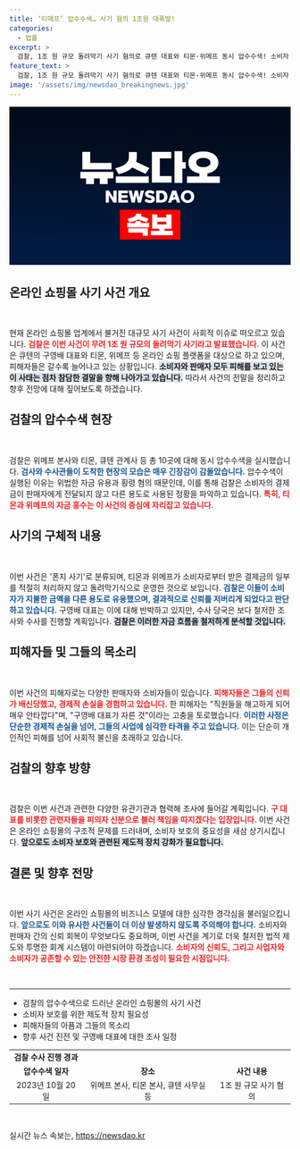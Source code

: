 ```yaml
---
title: ‘티메프’ 압수수색… 사기 혐의 1조원 대폭발!
categories:
  - 법률
excerpt: >
  검찰, 1조 원 규모 돌려막기 사기 혐의로 큐텐 대표와 티몬·위메프 동시 압수수색! 소비자 피해 속출하는 가운데 구영배 대표는 자금 문제 해명에 나섰다. 사건의 전말은? 클릭하여 확인하세요!
feature_text: >
  검찰, 1조 원 규모 돌려막기 사기 혐의로 큐텐 대표와 티몬·위메프 동시 압수수색! 소비자 피해 속출하는 가운데 구영배 대표는 자금 문제 해명에 나섰다. 사건의 전말은? 클릭하여 확인하세요!
image: '/assets/img/newsdao_breakingnews.jpg'
---
```


<p><img src="/assets/img/newsdao_breakingnews.jpg" alt="bookingtag 속보" /></p>

<h2 data-ke-size="size26">온라인 쇼핑몰 사기 사건 개요</h2>

<p data-ke-size="size16">&nbsp;</p> 

<p>현재 온라인 쇼핑몰 업계에서 불거진 대규모 사기 사건이 사회적 이슈로 떠오르고 있습니다. <b><span style="color: #ee2323;">검찰은 이번 사건이 무려 1조 원 규모의 돌려막기 사기라고 발표했습니다.</span></b> 이 사건은 큐텐의 구영배 대표와 티몬, 위메프 등 온라인 쇼핑 플랫폼을 대상으로 하고 있으며, 피해자들은 갈수록 늘어나고 있는 상황입니다. <b><span style="background-color: #21538527;">소비자와 판매자 모두 피해를 보고 있는 이 사태는 점차 참담한 결말을 향해 나아가고 있습니다.</span></b> 따라서 사건의 전말을 정리하고 향후 전망에 대해 짚어보도록 하겠습니다.</p>

<h2 data-ke-size="size26">검찰의 압수수색 현장</h2>

<p data-ke-size="size16">&nbsp;</p> 

<p>검찰은 위메프 본사와 티몬, 큐텐 관계사 등 총 10곳에 대해 동시 압수수색을 실시했습니다. <b><span style="color: #1a5490;">검사와 수사관들이 도착한 현장의 모습은 매우 긴장감이 감돌았습니다.</span></b> 압수수색이 실행된 이유는 위법한 자금 유용과 횡령 혐의 때문인데, 이를 통해 검찰은 소비자의 결제금이 판매자에게 전달되지 않고 다른 용도로 사용된 정황을 파악하고 있습니다. <b><span style="color: #ee2323;">특히, 티몬과 위메프의 자금 홍수는 이 사건의 중심에 자리잡고 있습니다.</span></b></p>

<h2 data-ke-size="size26">사기의 구체적 내용</h2>

<p data-ke-size="size16">&nbsp;</p> 

<p>이번 사건은 '폰지 사기'로 분류되며, 티몬과 위메프가 소비자로부터 받은 결제금의 일부를 적절히 처리하지 않고 돌려막기식으로 운영한 것으로 보입니다. <b><span style="color: #1a5490;">검찰은 이들이 소비자가 지불한 금액을 다른 용도로 유용했으며, 결과적으로 신뢰를 저버리게 되었다고 판단하고 있습니다.</span></b> 구영배 대표는 이에 대해 반박하고 있지만, 수사 당국은 보다 철저한 조사와 수사를 진행할 계획입니다. <b><span style="background-color: #21538527;">검찰은 이러한 자금 흐름을 철저하게 분석할 것입니다.</span></b></p>

<h2 data-ke-size="size26">피해자들 및 그들의 목소리</h2>

<p data-ke-size="size16">&nbsp;</p> 

<p>이번 사건의 피해자로는 다양한 판매자와 소비자들이 있습니다. <b><span style="color: #ee2323;">피해자들은 그들의 신뢰가 배신당했고, 경제적 손실을 경험하고 있습니다.</span></b> 한 피해자는 "직원들을 해고하게 되어 매우 안타깝다"며, "구영배 대표가 자른 것"이라는 고충을 토로했습니다. <b><span style="color: #1a5490;">이러한 사정은 단순한 경제적 손실을 넘어, 그들의 사업에 심각한 타격을 주고 있습니다.</span></b> 이는 단순히 개인적인 피해를 넘어 사회적 불신을 초래하고 있습니다.</p>

<h2 data-ke-size="size26">검찰의 향후 방향</h2>

<p data-ke-size="size16">&nbsp;</p> 

<p>검찰은 이번 사건과 관련한 다양한 유관기관과 협력해 조사에 들어갈 계획입니다. <b><span style="color: #ee2323;">구 대표를 비롯한 관련자들을 피의자 신분으로 불러 책임을 따지겠다는 입장입니다.</span></b> 이번 사건은 온라인 쇼핑몰의 구조적 문제를 드러내며, 소비자 보호의 중요성을 새삼 상기시킵니다. <b><span style="background-color: #21538527;">앞으로도 소비자 보호와 관련된 제도적 장치 강화가 필요합니다.</span></b></p>

<h2 data-ke-size="size26">결론 및 향후 전망</h2>

<p data-ke-size="size16">&nbsp;</p> 

<p>이번 사기 사건은 온라인 쇼핑몰의 비즈니스 모델에 대한 심각한 경각심을 불러일으킵니다. <b><span style="color: #1a5490;">앞으로도 이와 유사한 사건들이 더 이상 발생하지 않도록 주의해야 합니다.</span></b> 소비자와 판매자 간의 신뢰 회복이 무엇보다도 중요하며, 이번 사건을 계기로 더욱 철저한 법적 제도와 투명한 회계 시스템이 마련되어야 하겠습니다. <b><span style="color: #ee2323;">소비자의 신뢰도, 그리고 사업자와 소비자가 공존할 수 있는 안전한 시장 환경 조성이 필요한 시점입니다.</span></b> </p>

<p data-ke-size="size16">&nbsp;</p> 

<hr>

<ul>
    <li>검찰의 압수수색으로 드러난 온라인 쇼핑몰의 사기 사건</li>
    <li>소비자 보호를 위한 제도적 장치 필요성</li>
    <li>피해자들의 아픔과 그들의 목소리</li>
    <li>향후 사건 진전 및 구영배 대표에 대한 조사 일정</li>
</ul>

<table style="width: 100%;">
    <tr>
        <td style="text-align: center; height: 17px;"><b>검찰 수사 진행 경과</b></td>
    </tr>
    <tr>
        <td style="text-align: center; height: 17px;"><b>압수수색 일자</b></td>
        <td style="text-align: center; height: 17px;"><b>장소</b></td>
        <td style="text-align: center; height: 17px;"><b>사건 내용</b></td>
    </tr>
    <tr>
        <td style="text-align: center; height: 17px;">2023년 10월 20일</td>
        <td style="text-align: center; height: 17px;">위메프 본사, 티몬 본사, 큐텐 사무실 등</td>
        <td style="text-align: center; height: 17px;">1조 원 규모 사기 혐의</td>
    </tr>
</table>

<p data-ke-size="size16">&nbsp;</p>
실시간 뉴스 속보는, <a href="https://newsdao.kr" rel="dofollow">https://newsdao.kr</a>


